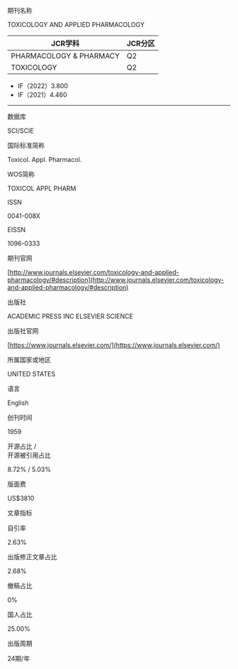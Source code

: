期刊名称

TOXICOLOGY AND APPLIED PHARMACOLOGY

| JCR学科 | JCR分区 |
| ---- | ---- |
| PHARMACOLOGY & PHARMACY | Q2 |
| TOXICOLOGY | Q2 |
- IF（2022）3.800
- IF（2021）4.460
---
数据库

SCI/SCIE

国际标准简称

Toxicol. Appl. Pharmacol.

WOS简称

TOXICOL APPL PHARM

ISSN

0041-008X

EISSN

1096-0333

期刊官网

[http://www.journals.elsevier.com/toxicology-and-applied-pharmacology/#description](http://www.journals.elsevier.com/toxicology-and-applied-pharmacology/#description)

出版社

ACADEMIC PRESS INC ELSEVIER SCIENCE

出版社官网

[https://www.journals.elsevier.com/](https://www.journals.elsevier.com/)

所属国家或地区

UNITED STATES

语言

English

创刊时间

1959

开源占比 /  
开源被引用占比

8.72% / 5.03%

版面费

US$3810

文章指标

自引率

2.63%

出版修正文章占比

2.68%

撤稿占比

0%

国人占比

25.00%

出版周期

24期/年